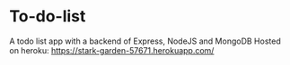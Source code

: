 # To-do-list
A todo list app with a backend of Express, NodeJS and MongoDB
Hosted on heroku: https://stark-garden-57671.herokuapp.com/
